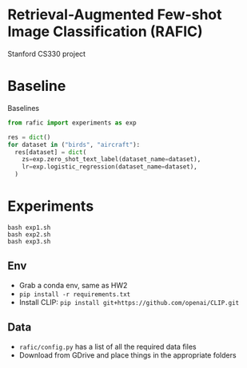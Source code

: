 # Retrieval-Augmented Few-shot Image Classification (RAFIC)
Stanford CS330 project

# Baseline
Baselines
```python
from rafic import experiments as exp

res = dict()
for dataset in ("birds", "aircraft"):
  res[dataset] = dict(
    zs=exp.zero_shot_text_label(dataset_name=dataset),
    lr=exp.logistic_regression(dataset_name=dataset),
  )  
```

# Experiments
```shell
bash exp1.sh
bash exp2.sh
bash exp3.sh
```

## Env
- Grab a conda env, same as HW2
- `pip install -r requirements.txt`
- Install CLIP: `pip install git+https://github.com/openai/CLIP.git`

## Data
- `rafic/config.py` has a list of all the required data files
- Download from GDrive and place things in the appropriate folders
